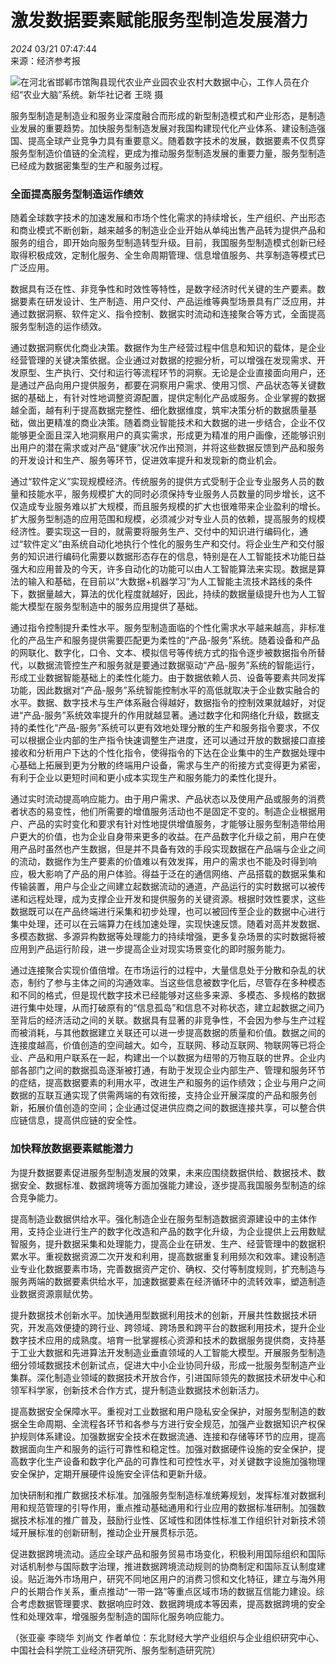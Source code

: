 # 激发数据要素赋能服务型制造发展潜力

_2024_ 03/21 07:47:44  
来源：经济参考报

![在河北省邯郸市馆陶县现代农业产业园农业农村大数据中心，工作人员在介绍“农业大脑”系统。新华社记者 王晓 摄](https://www.news.cn/2024032161c5d56a3d784680b3db32b1b3f2f5b9_202403210f402fff633d4035a57f7f51cd06cb02.jpg)

服务型制造是制造业和服务业深度融合而形成的新型制造模式和产业形态，是制造业发展的重要趋势。加快服务型制造发展对我国构建现代化产业体系、建设制造强国、提高全球产业竞争力具有重要意义。随着数字技术的发展，数据要素不仅贯穿服务型制造价值链的全流程，更成为推动服务型制造发展的重要力量，服务型制造已经成为数据密集型的生产和服务过程。

### 全面提高服务型制造运作绩效

随着全球数字技术的加速发展和市场个性化需求的持续增长，生产组织、产出形态和商业模式不断创新，越来越多的制造业企业开始从单纯出售产品转为提供产品和服务的组合，即开始向服务型制造转型升级。目前，我国服务型制造模式创新已经取得积极成效，定制化服务、全生命周期管理、信息增值服务、共享制造等模式已广泛应用。

数据具有泛在性、非竞争性和时效性等特性，是数字经济时代关键的生产要素。数据要素在研发设计、生产制造、用户交付、产品运维等典型场景具有广泛应用，并通过数据洞察、软件定义、指令控制、数据实时流动和连接聚合等方式，全面提高服务型制造的运作绩效。

通过数据洞察优化商业决策。数据作为生产经营过程中信息和知识的载体，是企业经营管理的关键决策依据。企业通过对数据的挖掘分析，可以增强在发现需求、开发原型、生产执行、交付和运行等流程环节的洞察。无论是企业直接面向用户，还是通过产品向用户提供服务，都要在洞察用户需求、使用习惯、产品状态等关键数据的基础上，有针对性地调整资源配置，提供定制化产品或服务。企业掌握的数据越全面，越有利于提高数据完整性、细化数据维度，筑牢决策分析的数据质量基础，做出更精准的商业决策。随着商业智能技术和大数据的进一步结合，企业不仅能够更全面且深入地洞察用户的真实需求，形成更为精准的用户画像，还能够识别出用户的潜在需求或对产品“健康”状况作出预测，并将这些数据反馈到产品和服务的开发设计和生产、服务等环节，促进效率提升和发现新的商业机会。

通过“软件定义”实现规模经济。传统服务的提供方式受制于企业专业服务人员的数量和技能水平，服务规模扩大的同时必须保持专业服务人员数量的同步增长，这不仅造成专业服务难以扩大规模，而且服务规模的扩大也很难带来企业盈利的增长。扩大服务型制造的应用范围和规模，必须减少对专业人员的依赖，提高服务的规模经济性。要实现这一目的，就需要将服务生产、交付中的知识进行编码化，通过“软件定义”由系统自动化地执行个性化的服务生产和交付。将企业生产和交付服务的知识进行编码化需要以数据形态存在的信息，特别是在人工智能技术功能日益强大和应用普及的今天，许多自动化的功能可以由人工智能算法来实现。数据是算法的输入和基础，在目前以“大数据+机器学习”为人工智能主流技术路线的条件下，数据量越大，算法的优化程度就越好，因此，持续的数据量级提升也为人工智能大模型在服务型制造中的服务应用提供了基础。

通过指令控制提升柔性水平。服务型制造面临的个性化需求水平越来越高，非标准化的产品生产和服务提供需要匹配更为柔性的“产品-服务”系统。随着设备和产品的网联化、数字化，口令、文本、模拟信号等传统方式的指令逐步被数据指令所替代，以数据流管控生产和服务就是要通过数据驱动“产品-服务”系统的智能运行，形成工业数据智能基础上的柔性化能力。由于数据依赖人员、设备等要素共同发挥功能，因此数据对“产品-服务”系统智能控制水平的高低就取决于企业数实融合的水平。数据、数字技术与生产体系融合得越好，数据指令的控制效果就越好，对促进“产品-服务”系统效率提升的作用就越显著。通过数字化和网络化升级，数据支持的柔性化“产品-服务”系统可以更有效地处理分散的生产和服务指令要求，不仅可以根据企业内部的生产指令快速调整生产进度，还可以通过开放的数据接口直接接收和分析用户下达的个性化指令，使得指令的下达在企业集中的生产数据处理中心基础上拓展到更为分散的终端用户设备，需求与生产的衔接方式变得更为紧密，有利于企业以更短时间和更小成本实现生产和服务能力的柔性化提升。

通过实时流动提高响应能力。由于用户需求、产品状态以及使用产品或服务的消费者状态的易变性，他们所需要的增值服务活动也不是固定不变的。制造企业根据用户、产品的实时变化和要求有针对性地提供增值服务，才能够让服务型制造带给用户更大的价值，也为企业自身带来更多的收益。在产品数字化升级之前，用户在使用产品时虽然也产生数据，但是并不具备有效的手段实现数据在产品端与企业之间的流动，数据作为生产要素的价值难以有效发挥，用户的需求也不能及时得到响应，极大影响了产品的用户体验。得益于泛在的通信网络、产品搭载的数据采集和传输装置，用户与企业之间建立起数据流动的通道，产品运行的实时数据可以被传递和远程处理，成为支撑企业开发和提供服务的关键资源。根据时效性要求，这些数据既可以在产品终端进行采集和初步处理，也可以被回传至企业的数据中心进行集中处理，还可以在云端算力在线加速处理，实现快速反馈。随着对高并发数据、多模态数据、多源异构数据等处理能力的持续增强，更多复杂场景的实时数据将被应用到产品运行阶段，进一步提高企业对现实场景变化的即时服务能力。

通过连接聚合实现价值倍增。在市场运行的过程中，大量信息处于分散和杂乱的状态，制约了参与主体之间的沟通效率。当这些信息被数字化后，尽管存在多种模态和不同的格式，但是现代数字技术已经能够对这些多来源、多模态、多规格的数据进行集中处理，从而打破原有的“信息孤岛”和信息不对称状态，建立起数据之间乃至背后的经济活动之间的关联。数据具有显著的非竞争性，不会因为参与生产过程而被消耗，与其他数据建立关联还可以进一步提高数据的质量和价值。数据之间的连接度越高，价值创造的空间越大。如今，互联网、移动互联网、物联网等已将企业、产品和用户联系在一起，构建出一个以数据为纽带的万物互联的世界。企业内部各部门之间的数据孤岛逐渐被打通，有助于发现企业内部生产、管理和服务环节的症结，提高数据要素的利用水平，改进生产和服务的运作绩效；企业与用户之间数据的互联互通实现了供需两端的有效衔接，支持企业开展深度的产品和服务创新，拓展价值创造的空间；企业通过促进供应商之间的数据连接共享，可以整合供应链信息，提高供应链的安全性。

### 加快释放数据要素赋能潜力

为提升数据要素促进服务型制造发展的效果，未来应围绕数据供给、数据技术、数据安全、数据标准、数据跨境等方面加强能力建设，逐步提高我国服务型制造的综合竞争能力。

提高制造业数据供给水平。强化制造企业在服务型制造数据资源建设中的主体作用，支持企业进行生产的数字化改造和产品的数字化升级，为企业提供上云用数赋智服务，提升数据采集和处理能力，提高企业在研发、生产、经营管理中的数据积累水平。重视数据资源二次开发和利用，提高数据重复利用频次和效率。建设制造业专业化数据要素市场，完善数据资产定价、确权、交付等制度规则，扩充制造与服务两端的数据要素供给水平，加速数据要素在经济循环中的流转效率，塑造制造业数据资源禀赋优势。

提升数据技术创新水平。加快通用型数据利用技术的创新，开展共性数据技术研究，开发高效便捷的跨行业、跨领域、跨场景和跨平台的数据利用技术，提升企业数字技术应用的成熟度。培育一批掌握核心资源和技术的数据服务提供商，支持基于工业大数据和先进算法开发制造业垂直领域的人工智能大模型。开展服务型制造细分领域数据技术创新试点，促进大中小企业协同升级，形成一批服务型制造产业集群。深化制造业领域的数据技术开放合作，引进国际领先的数据技术研发中心和领军科学家，创新技术合作方式，提升制造业数据技术创新活力。

提高数据安全保障水平。重视对工业数据和用户隐私安全保护，对服务型制造的数据全生命周期、全流程各环节和各参与方进行安全规范，加强产业数据知识产权保护规则体系建设。加强数据安全技术在数据流通、连接和存储等环节的应用，提高数据面向生产和服务的运行可靠性和稳定性。加强对数据硬件设施的安全保护，提高数字化生产设备和数字化产品的可靠性和可控性水平，对关键数字设施加强物理安全保护，定期开展硬件设施安全评估和更新升级。

加快研制和推广数据技术标准。加强服务型制造标准统筹规划，发挥标准对数据利用和规范管理的引导作用，重点推动基础通用和行业应用的数据标准研制。加强数据技术标准的推广普及，鼓励行业性、区域性和团体性标准工作组织针对新技术领域开展标准的创新研制，推动企业开展贯标示范。

促进数据跨境流动。适应全球产品和服务贸易市场变化，积极利用国际组织和国际对话机制参与国际数字治理，推进数据跨境流动规则的协商制定和国际互认制度建设。贴近海外市场用户，研究不同地区用户的消费习惯和文化特征，建立与海外用户的长期合作关系，重点推动“一带一路”等重点区域市场的数据互信能力建设。综合考虑数据管理要求、数据响应时效、数据跨境成本等因素，提高数据跨境的安全性和处理效率，增强服务型制造的国际化服务响应能力。

（张亚豪 李晓华 刘尚文 作者单位：东北财经大学产业组织与企业组织研究中心、中国社会科学院工业经济研究所、服务型制造研究院）